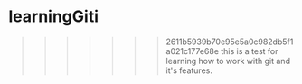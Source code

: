 # learningGiti  



>>>>>>> 2611b5939b70e95e5a0c982db5f1a021c177e68e
this is a test for learning how to work with git and it's features.
